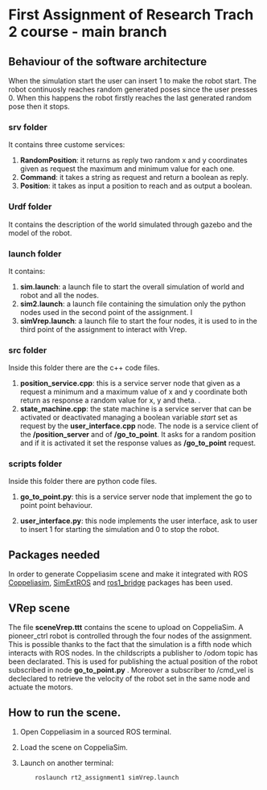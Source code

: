 
# First Assignment of Research Trach 2 course - main branch


## Behaviour of the software architecture

When the simulation start the user can insert 1 to make the robot start. The robot continuosly reaches random generated poses since the user presses 0. When this happens the robot firstly reaches the last generated random pose then it stops.


### srv folder

It contains three custome services:
1. **RandomPosition**: it returns as reply two random x and y coordinates given as request the maximum and minimum value for each one.
2. **Command**: it takes a string as request and return a boolean as reply.
3. **Position**: it takes as input a position to reach and as output a boolean.


### Urdf folder

It contains the description of the world simulated through gazebo and the model of the robot.

### launch folder

It contains:
1. **sim.launch**: a launch file to start the overall simulation of world and robot and all the nodes. 
2. **sim2.launch**: a launch file containing the simulation only the python nodes used in the second point of the assignment. I
3. **simVrep.launch**: a launch file to start the four nodes, it is used to in the third point of the assignment to interact with Vrep. 

### src folder

Inside this folder there are the c++ code files.

1. **position_service.cpp**: this is a service server node that given as a request a minimum and a maximum value of x and y coordinate both return as response a random value for x, y and theta.
.
2. **state_machine.cpp**: the state machine is a service server that can be activated or deactivated managing a boolean variable *start* set as request by the **user_interface.cpp** node. The node is a service client of the **/position_server** and of **/go_to_point**. It asks for a random position and if it is activated it set the response values as **/go_to_point** request. 

### scripts folder

Inside this folder there are python code files.

1. **go_to_point.py**: this is a service server node that implement the go to point point behaviour. 

2. **user_interface.py**: this node implements the user interface, ask to user to insert 1 for starting the simulation and 0 to stop the robot. 

## Packages needed

In order to generate Coppeliasim scene and make it integrated with ROS [Coppeliasim](https://www.coppeliarobotics.com), [SimExtROS](https://github.com/CoppeliaRobotics/simExtROS) and [ros1_bridge](https://github.com/ros2/ros1_bridge) packages has been used.


## VRep scene

The file **sceneVrep.ttt** contains the scene to upload on CoppeliaSim. A pioneer_ctrl robot is controlled through the four nodes of the assignment. This is possible thanks to the fact that the simulation is a fifth node which interacts with ROS nodes. In the childscripts a publisher to /odom topic has been declarated. This is used for publishing the actual position of the robot subscribed in node **go_to_point.py** . Moreover a subscriber to /cmd_vel is decleclared to retrieve the velocity of the robot set in the same node and actuate the motors.

## How to run the scene.

1. Open Coppeliasim in a sourced ROS terminal.
2. Load the scene on CoppeliaSim.
3. Launch on another terminal:

   ```
       roslaunch rt2_assignment1 simVrep.launch
   ```








